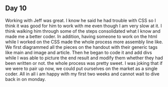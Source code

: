 ## Day 10

Working with Jeff was great. I know he said he had trouble with CSS so I think it was good for him to work with me even though I am very slow at it. I think walking him through some of the steps consolidated what I know and made me a better coder. In addition, having someone to work on the html while I worked on the CSS made the whole process more assembly line like. We first diagrammed all the pieces on the handout with their generic tags like main and image and article. Then he began to code it and add divs while I was able to picture the end result and modify them whether they had been written or not.
the whole process was pretty sweet. I was joking that if we were to pair up now, we could put ourselves on the market as a single coder. All in all i am happy with my first two weeks and cannot wait to dive back in on monday.

